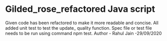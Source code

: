 # Gilded_rose_refactored Java script
Given code has been refactored to make it more readable and concise.
All added unit test to test the update_ quality function.
Spec file or test file needs to be run using command npm test.
Author - Rahul Jain -29/09/2020
